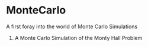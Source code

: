 # MonteCarlo
A first foray into the world of Monte Carlo Simulations
1. A Monte Carlo Simulation of the Monty Hall Problem

